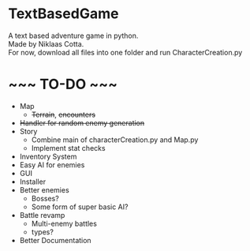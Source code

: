 # TextBasedGame
A text based adventure game in python.<br/>
Made by Niklaas Cotta.<br/>
For now, download all files into one folder and run CharacterCreation.py<br/>

# ~~~ TO-DO ~~~
- Map
  - ~~Terrain~~, ~~encounters~~
- ~~Handler for random enemy generation~~
- Story
  - Combine main of characterCreation.py and Map.py
  - Implement stat checks
- Inventory System
- Easy AI for enemies
- GUI
- Installer
- Better enemies
  - Bosses?
  - Some form of super basic AI?
- Battle revamp
  - Multi-enemy battles
  - types?
- Better Documentation
